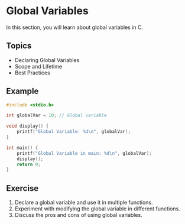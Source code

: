 # Global Variables

In this section, you will learn about global variables in C.

## Topics

- Declaring Global Variables
- Scope and Lifetime
- Best Practices

## Example

```c
#include <stdio.h>

int globalVar = 10; // Global variable

void display() {
    printf("Global Variable: %d\n", globalVar);
}

int main() {
    printf("Global Variable in main: %d\n", globalVar);
    display();
    return 0;
}
```

## Exercise

1. Declare a global variable and use it in multiple functions.
2. Experiment with modifying the global variable in different functions.
3. Discuss the pros and cons of using global variables.
